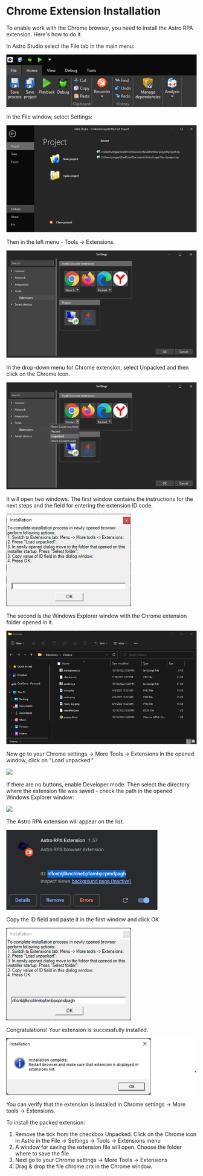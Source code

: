 # Chrome Extension Installation

To enable work with the Chrome browser, you need to install the Astro RPA extension. Here's how to do it. 


In Astro Studio select the File tab in the main menu:

![](../../../.gitbook/assets/Chrome_Install_1.png)

In the File window, select Settings:

![](../../../.gitbook/assets/Chrome_Install_2.png)

Then in the left menu - Tools -> Extensions.

![](../../../.gitbook/assets/Chrome_Install_3.png)

In the drop-down menu for Chrome extension, select Unpacked and then click on the Chrome icon.

![](../../../.gitbook/assets/Chrome_Install_4.png)

It will open two windows. The first window contains the instructions for the next steps and the field for entering the extension ID code.

![](../../../.gitbook/assets/Chrome_Install_5.png)

The second is the Windows Explorer window with the Chrome extension folder opened in it. 

![](../../../.gitbook/assets/Chrome_Install_6.png)

Now go to your Chrome settings -> More Tools -> Extensions
In the opened window, click on "Load unpacked."

![](../../../.gitbook/assets/setup\_ch2.png)

If there are no buttons, enable Developer mode.&#x20;
Then select the directory where the extension file was saved - check the path in the opened Windows Explorer window:

![](../../../.gitbook/assets/setup\_ch31.png)

The Astro RPA extension will appear on the list. 

![](../../../.gitbook/assets/Chrome_Install_7.png)

Copy the ID field and paste it in the first window and click OK

![](../../../.gitbook/assets/Chrome_Install_8.png)

Congratulations! Your extension is successfully installed.

![](../../../.gitbook/assets/Chrome_Install_9.png)

You can verify that the extension is installed in Chrome settings -> More tools -> Extensions.


To install the packed extension:

1. Remove the tick from the checkbox Unpacked. Click on the Chrome icon in Astro in the File -> Settings -> Tools -> Extensions menu&#x20;
2. A window for saving the extension file will open. Choose the folder where to save the file
3. Next go to your Chrome settings -> More Tools -> Extensions&#x20;
4. Drag & drop the file chrome.crx in the Chrome window.
